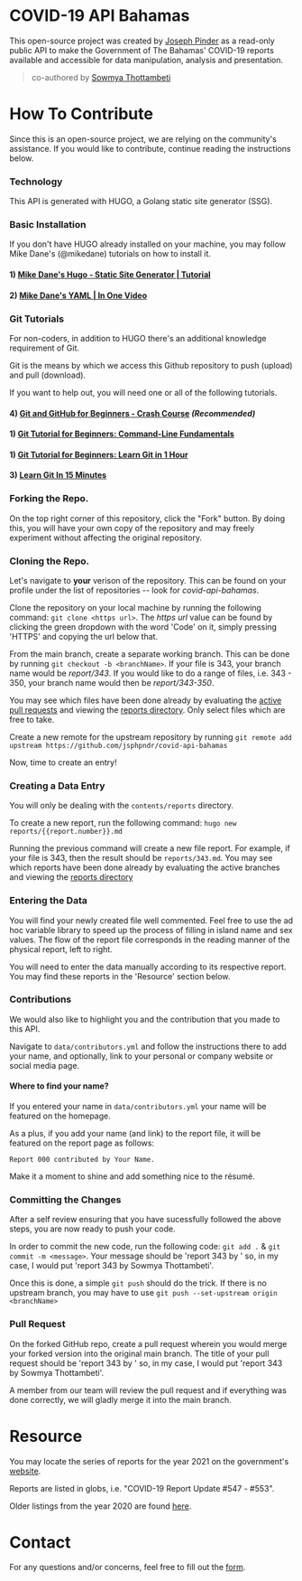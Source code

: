 # COVID-19 API Bahamas

This open-source project was created by [Joseph Pinder](https://josephpinder.com) as a read-only public API to make the Government of The Bahamas' COVID-19 reports available and accessible for data manipulation, analysis and presentation.

> co-authored by [Sowmya Thottambeti](https://www.linkedin.com/in/sowmyathottambeti/)


# How To Contribute

Since this is an open-source project, we are relying on the community's assistance. If you would like to contribute, continue reading the instructions below.

### Technology

This API is generated with HUGO, a Golang static site generator (SSG).

### Basic Installation

If you don't have HUGO already installed on your machine, you may follow Mike Dane's (@mikedane) tutorials on how to install it.


#### 1) [Mike Dane's Hugo - Static Site Generator | Tutorial](https://youtube.com/playlist?list=PLLAZ4kZ9dFpOnyRlyS-liKL5ReHDcj4G3)


#### 2) [Mike Dane's YAML | In One Video](https://youtu.be/cdLNKUoMc6c)

### Git Tutorials

For non-coders, in addition to HUGO there's an additional knowledge requirement of Git.

Git is the means by which we access this Github repository to push (upload) and pull (download).

If you want to help out, you will need one or all of the following tutorials.


#### 4) [Git and GitHub for Beginners - Crash Course](https://youtu.be/RGOj5yH7evk) *(Recommended)*
#### 1) [Git Tutorial for Beginners: Command-Line Fundamentals](https://youtu.be/HVsySz-h9r4)
#### 1) [Git Tutorial for Beginners: Learn Git in 1 Hour](https://www.youtube.com/watch?v=8JJ101D3knE)
#### 3) [Learn Git In 15 Minutes](https://www.youtube.com/watch?v=USjZcfj8yxE)

### Forking the Repo.

On the top right corner of this repository, click the "Fork" button. By doing this, you will have your own copy of the repository and may freely experiment without affecting the original repository.

### Cloning the Repo.

Let's navigate to **your** verison of the repository. This can be found on your profile under the list of repositories -- look for *covid-api-bahamas*.

Clone the repository on your local machine by running the following command: `git clone <https url>`. The *https url* value can be found by clicking the green dropdown with the word 'Code' on it, simply pressing 'HTTPS' and copying the url below that.

From the main branch, create a separate working branch. This can be done by running `git checkout -b <branchName>`. If your file is 343, your branch name would be *report/343*. If you would like to do a range of files, i.e. 343 - 350, your branch name would then be *report/343-350*.

You may see which files have been done already by evaluating the [active pull requests](https://github.com/jsphpndr/covid-api-bahamas/pulls) and viewing the [reports directory](https://github.com/jsphpndr/covid-api-bahamas/tree/main/content/reports). Only select files which are free to take.

Create a new remote for the upstream repository by running `git remote add upstream https://github.com/jsphpndr/covid-api-bahamas`

Now, time to create an entry!


### Creating a Data Entry

You will only be dealing with the `contents/reports` directory. 

To create a new report, run the following command: `hugo new reports/{{report.number}}.md`

Running the previous command will create a new file report. For example, if your file is 343, then the result should be `reports/343.md`. You may see which reports have been done already by evaluating the active branches and viewing the [reports directory](https://github.com/jsphpndr/covid-api-bahamas/tree/main/content/reports)


### Entering the Data

You will find your newly created file well commented. Feel free to use the ad hoc variable library to speed up the process of filling in island name and sex values. The flow of the report file corresponds in the reading manner of the physical report, left to right.

You will need to enter the data manually according to its respective report. You may find these reports in the 'Resource' section below.

### Contributions

We would also like to highlight you and the contribution that you made to this API. 

Navigate to `data/contributors.yml` and follow the instructions there to add your name, and optionally, link to your personal or company website or social media page.

#### Where to find your name?

If you entered your name in `data/contributors.yml` your name will be featured on the homepage.

As a plus, if you add your name (and link) to the report file, it will be featured on the report page as follows:

```
Report 000 contributed by Your Name.
```

Make it a moment to shine and add something nice to the résumé.

### Committing the Changes

After a self review ensuring that you have sucessfully followed the above steps, you are now ready to push your code.

In order to commit the new code, run the following code: `git add .` & `git commit -m <message>`. Your message should be 'report 343 by <your name here>' so, in my case, I would put 'report 343 by Sowmya Thottambeti'. 
  
Once this is done, a simple `git push` should do the trick. If there is no upstream branch, you may have to use `git push --set-upstream origin <branchName>`
  
### Pull Request
  
On the forked GitHub repo, create a pull request wherein you would merge your forked version into the original main branch. The title of your pull request should be 'report 343 by <your name here>' so, in my case, I would put 'report 343 by Sowmya Thottambeti'. 
  
A member from our team will review the pull request and if everything was done correctly, we will gladly merge it into the main branch.


# Resource

You may locate the series of reports for the year 2021 on the government's [website](https://www.bahamas.gov.bs/wps/portal/public/News/!ut/p/b1/vZPZrqM4FEW_5X4AFzPDIyFMAcxgM75EIRNjJkgc-PrKbZXUVS1Vqh-62ufJ0jreOnsf0wWd0cVp86iPm7E-nzbd170Q1xwwPVXlZc8UgAjsOHDVQLJYnxFeQP4CwC-OCt72Oyyd0hng16gBN9-Z2vO004JkmREl27s7WQoccIIOozOTilGU9ZfQKOzoetX2HF-0q63btUZPiWlqiMNGVH3oxJWHAbNyt4I3k2BuG4gVzcezx8BYsb05C-Ey8eFOB0ODnsCNn1g_pXhpTxgbgQc6By0LF2wndrJUK0_5sv8-45sh_pVHvwJ48Lv-lC7eIl8v_AW8i-F3QUDr3O_p_IVJP2A4AcBmgBohJgQyZGj8Pa_pYs_tHDWATHDeQYQ9AOYY4GWGYPkyd9QYT2dWjA4mT-e_zHURaFkE3WCXRPFC1Shf39z-KeizWHkJaozoxAJAgP_Tgqbgyy8jJByoAgtMn_m_BbkvwSZnFjXvEd3O1lPHy0UDV43dKyg1u4Wy0-7TU9TyvhjPRlIr55S6jxkismIcy_1enkoqraDI8mDEtibXrpt3XDuMiFCJJZUoFwQnJg_qoZU-iAKBDQlcTG198dBqJp1Zd4FuuvZ9A6tnONyieneahTsc1sTqLXVDHR88cDfV4VFCtw3nliOjtXJQphy1VPf8vMO3c59ylW2Rtj9YFlmWfXeoHpo1umdG2l-Gi-Jdj1dX9u53qpe00j7W87Li_PK01hppWs_XTikNSYGKZGpmfXtitwjYpFkS9ePtipiBD_54Yj99Aj7873dyRRd12X-Sbf8JPmVFZARJ5hVZBDwvS3TS5EBayvZrO4K1NtyhYgp9CGoiG8c8rPbxeN4iB1FdxARUsNGHRp-pUh9Y50aKtgwXan3toFvOOJIV4D93pm2g5hiEZz1zndkILR4S3SRZr8YJ8PvpQVGUX2hjf4TZvbrsrf0qPiXUJpuF-boPeI57VGU7mVuJCbx8ZJOC2g0ch9LDELEiNm4mw0cGOuQZxtvDYAbXsYLHjw_60scPxxUjizDy30U-vgFGyZfh/dl4/d5/L2dBISEvZ0FBIS9nQSEh/).

Reports are listed in globs, i.e. "COVID-19 Report Update #547 - #553".

Older listings from the year 2020 are found [here](https://www.bahamas.gov.bs/wps/portal/public/novel%20coronavirus%20(2019-ncov)/!ut/p/b1/vZTLjqMwEEW_pT-AxjwCzpI3IeAEsCGwQQTIg0CTBhIeXz9pTUuz6sxmJq6VpXt9VFdVpmN6R8cf6f18TPtz85FWX_dYSDhj47gKDx0o8EuwYjBaqdqWMzjmIYgeAvDDkcBvPzAcSXr4Nyz-8iuMsCYLAFWBDumdGc222jhHXfOS0WWs2yQdgZaGhya-1V2vXpXL7rjAd5sjTAb5y8CkbPg5mlxeKYXT7ic27czz_dSFubxLloI1zxem1HMt2VNGONyM1NRhyZo1pZTX-jTfREQVRB3mKxx5jbCbNo3ETJcVwn_IRAkCbfnZ6zIxii47ylTFKCMSk4uJuyAtpbe3756fNPWXzEI6fh4L_y14Eisym7qgo4dM_PEdGdCY3gE-8cvpupovs1eCce3MwQqp2gRsMvhkJghrrJMj1JXuBHBg-ZeF5ZPRQdhl-x5v88AjsqTIFe-Vz4G-LbwWCGXm1UDxvwPXLPcA2pyNoML4BvdiIPz3Q2PR8Xlfvw9Z_Q7e4ZJjlwsRQB4yCwYwdFBGwqh2q0HTUHIqyMVATba3lREORqWAFleat84qfcLZ_aBN13o0sFjsZd2iBGMT8JIU51VacMcQkCLbklvsKFEquZlFespz2WZtSxt726JWGQRXSzAPO3mfE4JMapB2o_-Z6_fHZhei51ZKa0doc8iTBpvZ6JAq2vIirM-ncUL4HqyvDvaDGJgxExL_0HTUuYyRGjuW3R4KQczamuqn_jbS15rcbcGD6PCnnMfn8QvP958K/dl4/d5/L2dBISEvZ0FBIS9nQSEh/).


# Contact
For any questions and/or concerns, feel free to fill out the [form](https://josephpinder.com/get-in-touch).
